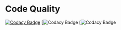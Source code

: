 # Code Quality
[![Codacy Badge](https://app.codacy.com/project/badge/Grade/91bee99d0d454fb993a09db7c9988604)](https://www.codacy.com/gh/saifullah32/M2_EmbSys/dashboard?utm_source=github.com&amp;utm_medium=referral&amp;utm_content=saifullah32/M2_EmbSys&amp;utm_campaign=Badge_Grade)
[![Codacy Badge](https://api.codiga.io/project/31885/score/svg)
[![Codacy Badge](https://api.codiga.io/project/31885/status/svg)
